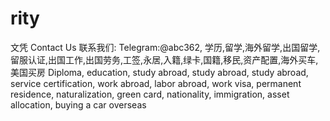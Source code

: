 # rity
文凭 Contact Us 联系我们: Telegram:@abc362, 学历,留学,海外留学,出国留学,留服认证,出国工作,出国劳务,工签,永居,入籍,绿卡,国籍,移民,资产配置,海外买车,美国买房  Diploma, education, study abroad, study abroad, study abroad, service certification, work abroad, labor abroad, work visa, permanent residence, naturalization, green card, nationality, immigration, asset allocation, buying a car overseas
